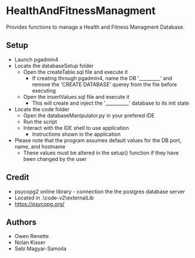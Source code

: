 # HealthAndFitnessManagment
Provides functions to manage a Health and Fitness Managment Database.
## Setup
* Launch pgadmin4
* Locate the databaseSetup folder
  * Open the createTable.sql file and execute it
    * If creating through pgadmin4, name the DB '_________' and remove the 'CREATE DATABASE' querey from the file before executing
  * Open the insertValues.sql file and execute it
    * This will create and inject the '__________' database to its init state
* Locate the code folder
  * Open the databaseManipulator.py in your prefered IDE
  * Run the script
  * Interact with the IDE shell to use application
    * Instructions shown in the application
* Please note that the program assumes default values for the DB port, name, and hostname
  * These values must be altered in the setup() function if they have been changed by the user
## Credit
* psycopg2 online library - connection the the postgres database server
* Located in .\code-v2\externalLib
* https://psycopg.org/
## Authors
* Owen Renette
* Nolan Kisser
* Sebi Magyar-Samoila

